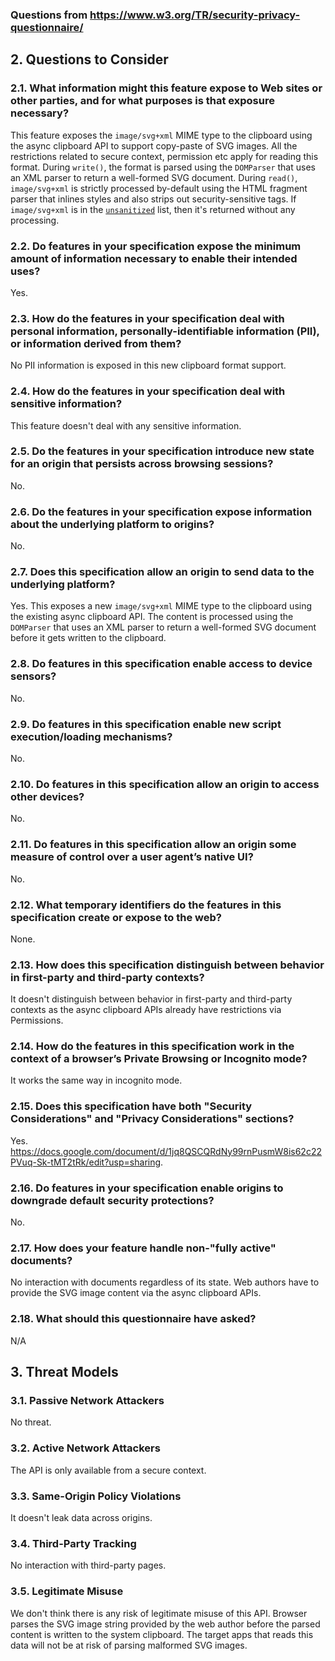 ### Questions from https://www.w3.org/TR/security-privacy-questionnaire/

## 2. Questions to Consider

### 2.1. What information might this feature expose to Web sites or other parties, and for what purposes is that exposure necessary?

This feature exposes the `image/svg+xml` MIME type to the clipboard using the async clipboard API to support copy-paste of SVG images. All the restrictions related to secure context, permission etc apply for reading this format. During `write()`, the format is parsed using the `DOMParser` that uses an XML parser to return a well-formed SVG document. During `read()`, `image/svg+xml` is strictly processed by-default using the HTML fragment parser that inlines styles and also strips out security-sensitive tags. If `image/svg+xml` is in the [`unsanitized`](https://w3c.github.io/clipboard-apis/#dom-clipboardunsanitizedformats-unsanitized) list, then it's returned without any processing.

### 2.2. Do features in your specification expose the minimum amount of information necessary to enable their intended uses?

Yes.

### 2.3. How do the features in your specification deal with personal information, personally-identifiable information (PII), or information derived from them?

No PII information is exposed in this new clipboard format support.

### 2.4. How do the features in your specification deal with sensitive information?

This feature doesn't deal with any sensitive information.

### 2.5. Do the features in your specification introduce new state for an origin that persists across browsing sessions?

No.

### 2.6. Do the features in your specification expose information about the underlying platform to origins?

No.

### 2.7. Does this specification allow an origin to send data to the underlying platform?

Yes. This exposes a new `image/svg+xml` MIME type to the clipboard using the existing async clipboard API. The content is processed using the `DOMParser` that uses an XML parser to return a well-formed SVG document before it gets written to the clipboard.

### 2.8. Do features in this specification enable access to device sensors?

No.

### 2.9. Do features in this specification enable new script execution/loading mechanisms?

No.

### 2.10. Do features in this specification allow an origin to access other devices?

No.

### 2.11. Do features in this specification allow an origin some measure of control over a user agent’s native UI?

No.

### 2.12. What temporary identifiers do the features in this specification create or expose to the web?

None.

### 2.13. How does this specification distinguish between behavior in first-party and third-party contexts?

It doesn't distinguish between behavior in first-party and third-party contexts as the async clipboard APIs already have restrictions via Permissions.

### 2.14. How do the features in this specification work in the context of a browser’s Private Browsing or Incognito mode?

It works the same way in incognito mode.

### 2.15. Does this specification have both "Security Considerations" and "Privacy Considerations" sections?

Yes. https://docs.google.com/document/d/1jq8QSCQRdNy99rnPusmW8is62c22PVuq-Sk-tMT2tRk/edit?usp=sharing.

### 2.16. Do features in your specification enable origins to downgrade default security protections?

No.

### 2.17. How does your feature handle non-"fully active" documents?

No interaction with documents regardless of its state. Web authors have to provide the SVG image content via the async clipboard APIs.

### 2.18. What should this questionnaire have asked?

N/A

## 3. Threat Models

### 3.1. Passive Network Attackers

No threat.

### 3.2. Active Network Attackers

The API is only available from a secure context.

### 3.3. Same-Origin Policy Violations

It doesn't leak data across origins.

### 3.4. Third-Party Tracking

No interaction with third-party pages.

### 3.5. Legitimate Misuse

We don't think there is any risk of legitimate misuse of this API. Browser parses the SVG image string provided by the web author before the parsed content is written to the system clipboard. The target apps that reads this data will not be at risk of parsing malformed SVG images.
